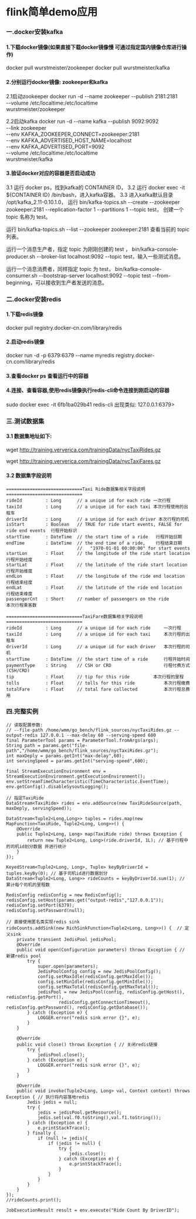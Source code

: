 # flink简单demo应用
### 一.docker安装kafka
#### 1.下载docker镜像(如果直接下载docker镜像慢 可通过指定国内镜像仓库进行操作)
docker pull wurstmeister/zookeeper
docker pull wurstmeister/kafka

#### 2.分别运行docker镜像: zookeeper和kafka
2.1启动zookeeper
docker run -d --name zookeeper --publish 2181:2181 \
--volume /etc/localtime:/etc/localtime \
 wurstmeister/zookeeper

2.2启动kafka
docker run -d --name kafka --publish 9092:9092 \
--link zookeeper \
--env KAFKA_ZOOKEEPER_CONNECT=zookeeper:2181 \
--env KAFKA_ADVERTISED_HOST_NAME=localhost \
--env KAFKA_ADVERTISED_PORT=9092 \
--volume /etc/localtime:/etc/localtime \
wurstmeister/kafka

#### 3.验证docker对应的容器是否启动成功
3.1 运行 docker ps，找到kafka的 CONTAINER ID，
3.2 运行 docker exec -it ${CONTAINER ID} /bin/bash，进入kafka容器。
3.3 进入kafka默认目录 /opt/kafka_2.11-0.10.1.0，
运行 bin/kafka-topics.sh --create --zookeeper zookeeper:2181 --replication-factor 1 --partitions 1 --topic test，
    创建一个 topic 名称为 test。

运行 bin/kafka-topics.sh --list --zookeeper zookeeper:2181 查看当前的 topic 列表。

运行一个消息生产者，指定 topic 为刚刚创建的 test ， 
     bin/kafka-console-producer.sh --broker-list localhost:9092 --topic test，输入一些测试消息。

运行一个消息消费者，同样指定 topic 为 test， 
    bin/kafka-console-consumer.sh --bootstrap-server localhost:9092 --topic test --from-beginning，可以接收到生产者发送的消息。
         
### 二.docker安装redis
#### 1.下载redis镜像
docker pull registry.docker-cn.com/library/redis
#### 2.启动redis镜像
docker run -d -p 6379:6379 --name myredis registry.docker-cn.com/library/redis
#### 3.查看docker ps  查看运行中的容器
#### 4.连接、查看容器,使用redis镜像执行redis-cli命令连接到刚启动的容器
sudo docker exec -it 6fb1ba029b41 redis-cli
出现类似: 127.0.0.1:6379> 

### 三.测试数据集
#### 3.1 数据集地址如下:
wget http://training.ververica.com/trainingData/nycTaxiRides.gz

wget http://training.ververica.com/trainingData/nycTaxiFares.gz
#### 3.2 数据集字段说明
```
=============================Taxi Ride数据集相关字段说明=============================
rideId         : Long      // a unique id for each ride 一次行程
taxiId         : Long      // a unique id for each taxi 本次行程使用的出租车
driverId       : Long      // a unique id for each driver 本次行程的司机
isStart        : Boolean   // TRUE for ride start events, FALSE for ride end events  行程开始标识
startTime      : DateTime  // the start time of a ride   行程开始日期
endTime        : DateTime  // the end time of a ride,    行程结束日期
                           //   "1970-01-01 00:00:00" for start events
startLon       : Float     // the longitude of the ride start location    行程开始经度
startLat       : Float     // the latitude of the ride start location     行程开始维度
endLon         : Float     // the longitude of the ride end location      行程结束经度
endLat         : Float     // the latitude of the ride end location	  行程结束维度
passengerCnt   : Short     // number of passengers on the ride		  本次行程乘客数

````
```
=============================TaxiFare数据集相关字段说明=============================
rideId         : Long      // a unique id for each ride     一次行程
taxiId         : Long      // a unique id for each taxi     本次行程的出租车
driverId       : Long      // a unique id for each driver   本次行程的司机
startTime      : DateTime  // the start time of a ride      行程开始时间
paymentType    : String    // CSH or CRD                    行程付费方式(CSH/CRD)
tip            : Float     // tip for this ride 	    本次行程的里程
tolls          : Float     // tolls for this ride           本次行程缴费
totalFare      : Float     // total fare collected          本次行程总费用
```

### 四.完整实例
```
// 读取配置参数: 
// --file-path /home/wmm/go_bench/flink_sources/nycTaxiRides.gz --output-redis 127.0.0.1 --max-delay 60 --serving-speed 600
final ParameterTool params = ParameterTool.fromArgs(args);
String path = params.get("file-path","/home/wmm/go_bench/flink_sources/nycTaxiRides.gz");
int maxDeply = params.getInt("max-delay",60);
int servingSpeed = params.getInt("serving-speed",600);

final StreamExecutionEnvironment env = StreamExecutionEnvironment.getExecutionEnvironment();
env.setStreamTimeCharacteristic(TimeCharacteristic.EventTime);
env.getConfig().disableSysoutLogging();

// 指定TaxiRide
DataStream<TaxiRide> rides = env.addSource(new TaxiRideSource(path, maxDeply, servingSpeed));

DataStream<Tuple2<Long,Long>> tuples = rides.map(new MapFunction<TaxiRide, Tuple2<Long, Long>>() {
    @Override
    public Tuple2<Long, Long> map(TaxiRide ride) throws Exception {
        return new Tuple2<Long, Long>(ride.driverId, 1L); // 基于行程中的司机id划分数据 并进行统计
    }
});

KeyedStream<Tuple2<Long, Long>, Tuple> keyByDriverId = tuples.keyBy(0); // 基于司机id进行数据划分
DataStream<Tuple2<Long, Long>> rideCounts = keyByDriverId.sum(1); // 累计每个司机的里程数

RedisConfig redisConfig = new RedisConfig();
redisConfig.setHost(params.get("output-redis","127.0.0.1"));
redisConfig.setPort(6379);
redisConfig.setPassword(null);

// 直接使用匿名类实现redis sink
rideCounts.addSink(new RichSinkFunction<Tuple2<Long, Long>>() {  // 定义sink
    private transient JedisPool jedisPool;
    @Override
    public void open(Configuration parameters) throws Exception { // 新建redis pool
        try {
            super.open(parameters);
            JedisPoolConfig config = new JedisPoolConfig();
            config.setMaxIdle(redisConfig.getMaxIdle());
            config.setMinIdle(redisConfig.getMinIdle());
            config.setMaxTotal(redisConfig.getMaxTotal());
            jedisPool = new JedisPool(config, redisConfig.getHost(), redisConfig.getPort(),
                    redisConfig.getConnectionTimeout(), redisConfig.getPassword(), redisConfig.getDatabase());
        } catch (Exception e) {
            LOGGER.error("redis sink error {}", e);
        }
    }

    @Override
    public void close() throws Exception { // 关闭redis链接
        try {
            jedisPool.close();
        } catch (Exception e) {
            LOGGER.error("redis sink error {}", e);
        }
    }

    @Override
    public void invoke(Tuple2<Long, Long> val, Context context) throws Exception { // 执行将内容落地redis
        Jedis jedis = null;
        try {
            jedis = jedisPool.getResource();
            jedis.set(val.f0.toString(),val.f1.toString());
        } catch (Exception e) {
            e.printStackTrace();
        } finally {
            if (null != jedis){
                if (jedis != null) {
                    try {
                        jedis.close();
                    } catch (Exception e) {
                        e.printStackTrace();
                    }
                }
            }
        }
    }
});
//rideCounts.print();

JobExecutionResult result = env.execute("Ride Count By DriverID");
```

